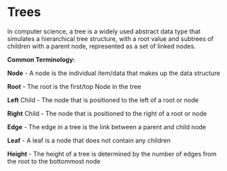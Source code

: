 # Trees

In computer science, a tree is a widely used abstract data type that simulates a hierarchical tree structure, with a root value and subtrees of children with a parent node, represented as a set of linked nodes.

**Common Terminology:**

**Node** - A node is the individual item/data that makes up the data structure

**Root** - The root is the first/top Node in the tree

**Left** Child - The node that is positioned to the left of a root or node

**Right** Child - The node that is positioned to the right of a root or node

**Edge** - The edge in a tree is the link between a parent and child node

**Leaf** - A leaf is a node that does not contain any children

**Height** - The height of a tree is determined by the number of edges from the root to the bottommost node
